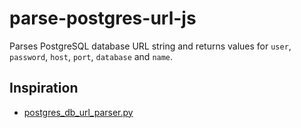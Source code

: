 # parse-postgres-url-js

Parses PostgreSQL database URL string and returns values for `user`, `password`, `host`, `port`, `database` and `name`.

## Inspiration

- [postgres_db_url_parser.py](https://gist.github.com/nullthefirst/6e3c26d932d63b52de3040c0fbc933d3)
